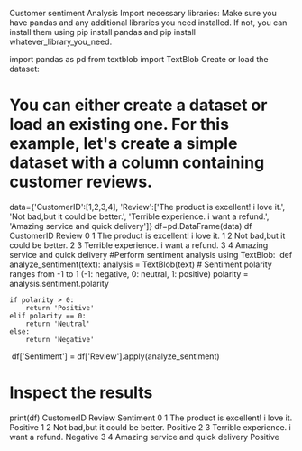 Customer sentiment Analysis
Import necessary libraries:
Make sure you have pandas and any additional libraries you need installed. If not, you can install them using pip install pandas and pip install whatever_library_you_need.

import pandas as pd
from textblob import TextBlob
Create or load the dataset:
# You can either create a dataset or load an existing one. For this example, let's create a simple dataset with a column containing customer reviews.
data={'CustomerID':[1,2,3,4],
      'Review':['The product is excellent! i love it.',
                'Not bad,but it could be better.',
                'Terrible experience. i want a refund.',
                'Amazing service and quick delivery']}
df=pd.DataFrame(data)
df
CustomerID	Review
0	1	The product is excellent! i love it.
1	2	Not bad,but it could be better.
2	3	Terrible experience. i want a refund.
3	4	Amazing service and quick delivery
#Perform sentiment analysis using TextBlob:
​
def analyze_sentiment(text):
    analysis = TextBlob(text)
    # Sentiment polarity ranges from -1 to 1 (-1: negative, 0: neutral, 1: positive)
    polarity = analysis.sentiment.polarity
    
    if polarity > 0:
        return 'Positive'
    elif polarity == 0:
        return 'Neutral'
    else:
        return 'Negative'
​
df['Sentiment'] = df['Review'].apply(analyze_sentiment)
​
# Inspect the results
print(df)
   CustomerID                                 Review Sentiment
0           1   The product is excellent! i love it.  Positive
1           2        Not bad,but it could be better.  Positive
2           3  Terrible experience. i want a refund.  Negative
3           4     Amazing service and quick delivery  Positive
